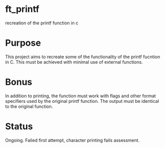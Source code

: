 # ft_printf
recreation of the printf function in c

# Purpose
This project aims to recreate some of the functionality of the printf fucntion in C. This must be achieved with minimal use of external functions.

# Bonus
In addition to printing, the function must work with flags and other format specifiers used by the original printf function. The output must be identical to the original function.

# Status

Ongoing. Falied first attempt, character printing fails assessment.
